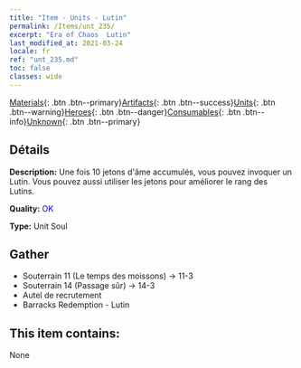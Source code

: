 ```yaml
---
title: "Item - Units - Lutin"
permalink: /Items/unt_235/
excerpt: "Era of Chaos  Lutin"
last_modified_at: 2021-03-24
locale: fr
ref: "unt_235.md"
toc: false
classes: wide
---
```

 [Materials](/fr/Items/){: .btn .btn--primary}[Artifacts](/fr/Items/Artifacts/){: .btn .btn--success}[Units](/fr/Items/Units/){: .btn .btn--warning}[Heroes](/fr/Items/Heroes/){: .btn .btn--danger}[Consumables](/fr/Items/Consumables/){: .btn .btn--info}[Unknown](/fr/Items/Unknown/){: .btn .btn--primary}

## Détails
 **Description:** Une fois 10 jetons d'âme accumulés, vous pouvez invoquer un Lutin. Vous pouvez aussi utiliser les jetons pour améliorer le rang des Lutins.

 **Quality:** <span style="color: #0000CD">OK</span>

 **Type:** Unit Soul

## Gather

*    Souterrain 11 (Le temps des moissons) -> 11-3 
*    Souterrain 14 (Passage sûr) -> 14-3 
*    Autel de recrutement 
*    Barracks Redemption - Lutin 

## This item contains:

  None

